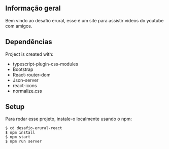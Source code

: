 







## Informação geral
 Bem vindo ao desafio erural, esse é um site para assistir videos do youtube com amigos.

	
## Dependências
Project is created with:
* typescript-plugin-css-modules
* Bootstrap
* React-router-dom
* Json-server
* react-icons
* normalize.css
	
## Setup
Para rodar esse projeto, instale-o localmente usando o npm:

```
$ cd desafio-erural-react
$ npm install
$ npm start
$ npm run server
```


